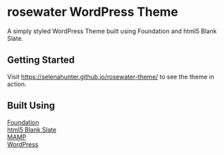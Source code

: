 # rosewater WordPress Theme

A simply styled WordPress Theme built using Foundation and html5 Blank Slate. 

## Getting Started

Visit https://selenahunter.github.io/rosewater-theme/ to see the theme in action.

## Built Using

[Foundation](https://get.foundation/sites/docs/)  
[html5 Blank Slate](https://www.google.com/url?q=https://github.com/FernE97/html5-blank-slate)  
[MAMP](https://www.mamp.info/en/)  
[WordPress](https://wordpress.com/create-amp/)  
